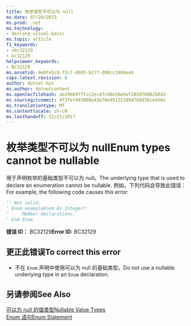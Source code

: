 ```yaml
---
title: 枚举类型不可以为 null
ms.date: 07/20/2015
ms.prod: .net
ms.technology:
- devlang-visual-basic
ms.topic: article
f1_keywords:
- vbc32129
- bc32129
helpviewer_keywords:
- BC32129
ms.assetid: 9e0fe5c9-72c7-4905-b177-d00cc3469ea9
caps.latest.revision: 6
author: dotnet-bot
ms.author: dotnetcontent
ms.openlocfilehash: ab396697ffcc2ec47cd6e56e5ef203478002b0d3
ms.sourcegitcommit: 4f3fef493080a43e70e951223894768d36ce430a
ms.translationtype: MT
ms.contentlocale: zh-CN
ms.lasthandoff: 11/21/2017
---
```

# <a name="enum-types-cannot-be-nullable"></a><span data-ttu-id="fad8a-102">枚举类型不可以为 null</span><span class="sxs-lookup"><span data-stu-id="fad8a-102">Enum types cannot be nullable</span></span>
<span data-ttu-id="fad8a-103">用于声明枚举的基础类型不可以为 null。</span><span class="sxs-lookup"><span data-stu-id="fad8a-103">The underlying type that is used to declare an enumeration cannot be nullable.</span></span> <span data-ttu-id="fad8a-104">例如，下列代码会导致此错误：</span><span class="sxs-lookup"><span data-stu-id="fad8a-104">For example, the following code causes this error:</span></span>  
  
```vb  
'' Not valid.  
' Enum exampleEnum As Integer?  
'     Member declarations.  
' End Enum  
```  
  
 <span data-ttu-id="fad8a-105">**错误 ID：** BC32129</span><span class="sxs-lookup"><span data-stu-id="fad8a-105">**Error ID:** BC32129</span></span>  
  
## <a name="to-correct-this-error"></a><span data-ttu-id="fad8a-106">更正此错误</span><span class="sxs-lookup"><span data-stu-id="fad8a-106">To correct this error</span></span>  
  
-   <span data-ttu-id="fad8a-107">不在 `Enum` 声明中使用可以为 null 的基础类型。</span><span class="sxs-lookup"><span data-stu-id="fad8a-107">Do not use a nullable underlying type in an `Enum` declaration.</span></span>  
  
## <a name="see-also"></a><span data-ttu-id="fad8a-108">另请参阅</span><span class="sxs-lookup"><span data-stu-id="fad8a-108">See Also</span></span>  
 [<span data-ttu-id="fad8a-109">可以为 null 的值类型</span><span class="sxs-lookup"><span data-stu-id="fad8a-109">Nullable Value Types</span></span>](../../visual-basic/programming-guide/language-features/data-types/nullable-value-types.md)  
 [<span data-ttu-id="fad8a-110">Enum 语句</span><span class="sxs-lookup"><span data-stu-id="fad8a-110">Enum Statement</span></span>](../../visual-basic/language-reference/statements/enum-statement.md)
